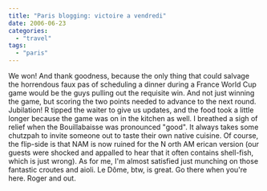 ```yaml
---
title: "Paris blogging: victoire a vendredi"
date: 2006-06-23
categories: 
  - "travel"
tags: 
  - "paris"
---
```


We won! And thank goodness, because the only thing that could salvage the horrendous faux pas of scheduling a dinner during a France World Cup game would be the guys pulling out the requisite win. And not just winning the game, but scoring the two points needed to advance to the next round. Jubilation! R tipped the waiter to give us updates, and the food took a little longer because the game was on in the kitchen as well. I breathed a sigh of relief when the Bouillabaisse was pronounced "good". It always takes some chutzpah to invite someone out to taste their own native cuisine. Of course, the flip-side is that NAM is now ruined for the N orth AM erican version (our guests were shocked and appalled to hear that it often contains shell-fish, which is just wrong). As for me, I'm almost satisfied just munching on those fantastic croutes and aioli. Le Dôme, btw, is great. Go there when you're here. Roger and out.
